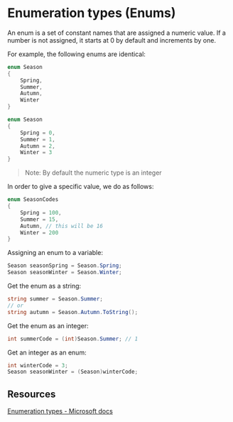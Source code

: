 # Enumeration types (Enums)

An enum is a set of constant names that are assigned a numeric value.
If a number is not assigned, it starts at 0 by default and increments by one.

For example, the following enums are identical:

```csharp
enum Season
{
    Spring,
    Summer,
    Autumn,
    Winter
}
```

```csharp
enum Season
{
    Spring = 0,
    Summer = 1,
    Autumn = 2,
    Winter = 3
}
```

> Note: By default the numeric type is an integer

In order to give a specific value, we do as follows:

```csharp
enum SeasonCodes
{
    Spring = 100,
    Summer = 15,
    Autumn, // this will be 16
    Winter = 200
}
```

Assigning an enum to a variable:

```csharp
Season seasonSpring = Season.Spring;
Season seasonWinter = Season.Winter;
```

Get the enum as a string:

```csharp
string summer = Season.Summer;
// or
string autumn = Season.Autumn.ToString();
```

Get the enum as an integer:

```csharp
int summerCode = (int)Season.Summer; // 1
```

Get an integer as an enum:

```csharp
int winterCode = 3;
Season seasonWinter = (Season)winterCode;
```

## Resources

[Enumeration types - Microsoft docs](https://docs.microsoft.com/en-us/dotnet/csharp/language-reference/builtin-types/enum)
